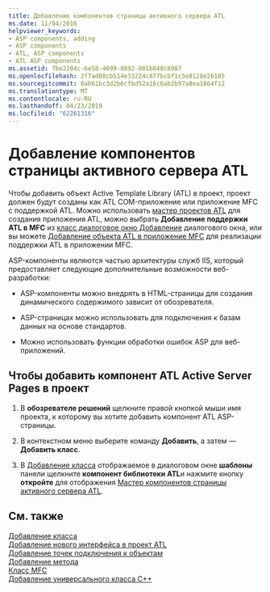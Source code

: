 ```yaml
---
title: Добавление компонентов страницы активного сервера ATL
ms.date: 11/04/2016
helpviewer_keywords:
- ASP components, adding
- ASP components
- ATL, ASP components
- ATL ASP components
ms.assetid: 7be2204c-6e58-4099-8892-001b848c8987
ms.openlocfilehash: 2f7ad08cb514e33224c877bcbf1c5e8128e26185
ms.sourcegitcommit: 0ab61bc3d2b6cfbd52a16c6ab2b97a8ea1864f12
ms.translationtype: MT
ms.contentlocale: ru-RU
ms.lasthandoff: 04/23/2019
ms.locfileid: "62261316"
---
```

# <a name="adding-an-atl-active-server-page-component"></a>Добавление компонентов страницы активного сервера ATL

Чтобы добавить объект Active Template Library (ATL) в проект, проект должен будут созданы как ATL COM-приложение или приложение MFC с поддержкой ATL. Можно использовать [мастер проектов ATL](../../atl/reference/atl-project-wizard.md) для создания приложения ATL, можно выбрать **Добавление поддержки ATL в MFC** из [класс диалоговое окно Добавление](../../ide/add-class-dialog-box.md) диалогового окна, или вы можете [Добавление объекта ATL в приложение MFC](../../mfc/reference/adding-atl-support-to-your-mfc-project.md) для реализации поддержки ATL в приложении MFC.

ASP-компоненты являются частью архитектуры служб IIS, который предоставляет следующие дополнительные возможности веб-разработки:

- ASP-компоненты можно внедрять в HTML-страницы для создания динамического содержимого зависит от обозревателя.

- ASP-страницах можно использовать для подключения к базам данных на основе стандартов.

- Можно использовать функции обработки ошибок ASP для веб-приложений.

## <a name="to-add-an-atl-active-server-pages-component-to-your-project"></a>Чтобы добавить компонент ATL Active Server Pages в проект

1. В **обозревателе решений** щелкните правой кнопкой мыши имя проекта, к которому вы хотите добавить компонент ATL ASP-страницы.

1. В контекстном меню выберите команду **Добавить**, а затем — **Добавить класс**.

1. В [Добавление класса](../../ide/add-class-dialog-box.md) отображаемое в диалоговом окне **шаблоны** панели щелкните **компонент библиотеки ATL**и нажмите кнопку **откройте** для отображения [Мастер компонентов страницы активного сервера ATL](../../atl/reference/atl-active-server-page-component-wizard.md).

## <a name="see-also"></a>См. также

[Добавление класса](../../ide/adding-a-class-visual-cpp.md)<br/>
[Добавление нового интерфейса в проект ATL](../../atl/reference/adding-a-new-interface-in-an-atl-project.md)<br/>
[Добавление точек подключения к объектам](../../atl/adding-connection-points-to-an-object.md)<br/>
[Добавление метода](../../ide/adding-a-method-visual-cpp.md)<br/>
[Класс MFC](../../mfc/reference/adding-an-mfc-class.md)<br/>
[Добавление универсального класса C++](../../ide/adding-a-generic-cpp-class.md)

